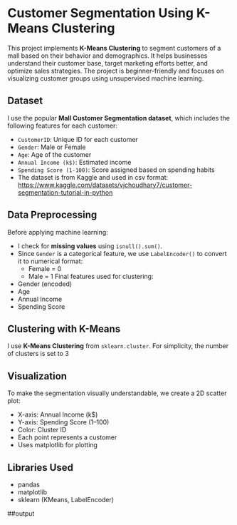 #  Customer Segmentation Using K-Means Clustering
This project implements **K-Means Clustering** to segment customers of a mall based on their behavior and demographics. It helps businesses understand their customer base, target marketing efforts better, and optimize sales strategies. The project is beginner-friendly and focuses on visualizing customer groups using unsupervised machine learning.

## Dataset
I use the popular **Mall Customer Segmentation dataset**, which includes the following features for each customer:
- `CustomerID`: Unique ID for each customer
- `Gender`: Male or Female
- `Age`: Age of the customer
- `Annual Income (k$)`: Estimated income
- `Spending Score (1-100)`: Score assigned based on spending habits
- The dataset is from Kaggle and used in csv format: https://www.kaggle.com/datasets/vjchoudhary7/customer-segmentation-tutorial-in-python

##  Data Preprocessing
Before applying machine learning:
- I check for **missing values** using `isnull().sum()`.
- Since `Gender` is a categorical feature, we use `LabelEncoder()` to convert it to numerical format:
  - Female = 0
  - Male = 1
Final features used for clustering:
- Gender (encoded)
- Age
- Annual Income
- Spending Score

##  Clustering with K-Means
I use **K-Means Clustering** from `sklearn.cluster`. For simplicity, the number of clusters is set to 3

##  Visualization
To make the segmentation visually understandable, we create a 2D scatter plot:
- X-axis: Annual Income (k$)
- Y-axis: Spending Score (1–100)
- Color: Cluster ID
- Each point represents a customer
- Uses matplotlib for plotting

##  Libraries Used
- pandas
- matplotlib
- sklearn (KMeans, LabelEncoder)

##output 


